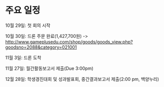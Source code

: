 # 주요 일정
  10월 29일: 첫 회의 시작
  
  10월 30일: 드론 주문 완료(1,427,700원) -> http://www.gameplusedu.com/shop/goods/goods_view.php?goodsno=2088&category=021001
  
  11월 3일: 드론 도착
  
  11월 27일: 월간활동보고서 제출(Due 3:00pm)
  
  12월 28일: 학생경진대회 및 성과발표회, 중간결과보고서 제출(2:00 pm, 백양누리)
